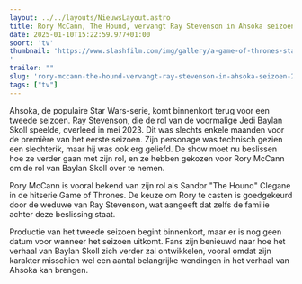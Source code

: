 ```yaml
---
layout: ../../layouts/NieuwsLayout.astro
title: Rory McCann, The Hound, vervangt Ray Stevenson in Ahsoka seizoen 2
date: 2025-01-10T15:22:59.977+01:00
soort: 'tv'
thumbnail: 'https://www.slashfilm.com/img/gallery/a-game-of-thrones-star-is-replacing-ray-stevenson-as-baylan-skoll-for-ahsoka-season-2/l-intro-1736517179.jpg
'
trailer: ""
slug: 'rory-mccann-the-hound-vervangt-ray-stevenson-in-ahsoka-seizoen-2'
tags: ["tv"]
---
```


Ahsoka, de populaire Star Wars-serie, komt binnenkort terug voor een tweede
seizoen. Ray Stevenson, die de rol van de voormalige Jedi Baylan Skoll speelde,
overleed in mei 2023. Dit was slechts enkele maanden voor de première van het
eerste seizoen. Zijn personage was technisch gezien een slechterik, maar hij was
ook erg geliefd. De show moet nu beslissen hoe ze verder gaan met zijn rol, en
ze hebben gekozen voor Rory McCann om de rol van Baylan Skoll over te nemen.

Rory McCann is vooral bekend van zijn rol als Sandor "The Hound" Clegane in de
hitserie Game of Thrones. De keuze om Rory te casten is goedgekeurd door de
weduwe van Ray Stevenson, wat aangeeft dat zelfs de familie achter deze
beslissing staat.

Productie van het tweede seizoen begint binnenkort, maar er is nog geen datum
voor wanneer het seizoen uitkomt. Fans zijn benieuwd naar hoe het verhaal van
Baylan Skoll zich verder zal ontwikkelen, vooral omdat zijn karakter misschien
wel een aantal belangrijke wendingen in het verhaal van Ahsoka kan brengen.